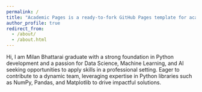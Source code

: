 ```yaml
---
permalink: /
title: "Academic Pages is a ready-to-fork GitHub Pages template for academic personal websites"
author_profile: true
redirect_from: 
  - /about/
  - /about.html
---
```


Hi, I am Milan Bhattarai graduate with a strong foundation in Python development and a passion for Data Science, Machine Learning, and AI seeking opportunities to apply skills in a professional setting. Eager to contribute to a dynamic team, leveraging expertise in Python libraries such as NumPy, Pandas, and Matplotlib to drive impactful solutions.
